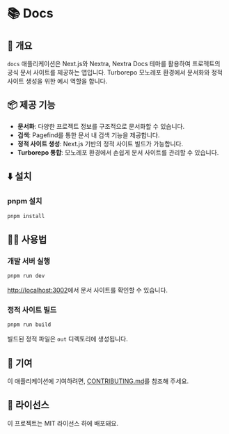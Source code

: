 # 📚 Docs

## 📖 개요

`docs` 애플리케이션은 Next.js와 Nextra, Nextra Docs 테마를 활용하여 프로젝트의 공식 문서 사이트를 제공하는 앱입니다. Turborepo 모노레포 환경에서 문서화와 정적 사이트 생성을 위한 예시 역할을 합니다.

## 📦 제공 기능

- **문서화**: 다양한 프로젝트 정보를 구조적으로 문서화할 수 있습니다.
- **검색**: Pagefind를 통한 문서 내 검색 기능을 제공합니다.
- **정적 사이트 생성**: Next.js 기반의 정적 사이트 빌드가 가능합니다.
- **Turborepo 통합**: 모노레포 환경에서 손쉽게 문서 사이트를 관리할 수 있습니다.

## ⬇️ 설치

### pnpm 설치

```bash
pnpm install
```

## 🧑‍💻 사용법

### 개발 서버 실행

```bash
pnpm run dev
```

[http://localhost:3002](http://localhost:3002)에서 문서 사이트를 확인할 수 있습니다.

### 정적 사이트 빌드

```bash
pnpm run build
```

빌드된 정적 파일은 `out` 디렉토리에 생성됩니다.

## 🤝 기여

이 애플리케이션에 기여하려면, [CONTRIBUTING.md](../../CONTRIBUTING.md)를 참조해 주세요.

## 📜 라이선스

이 프로젝트는 MIT 라이선스 하에 배포돼요.

